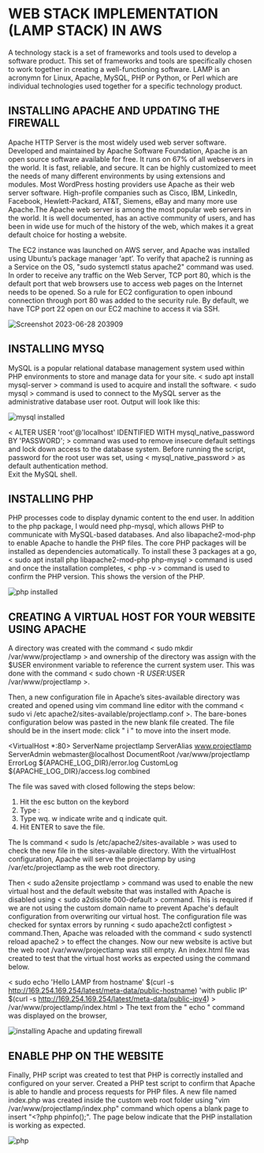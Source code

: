 # WEB STACK IMPLEMENTATION (LAMP STACK) IN AWS
 A technology stack is a set of frameworks and tools used to develop a software product. This set of frameworks and tools are specifically chosen to work together in creating a well-functioning software. LAMP is an acronymn for Linux, Apache, MySQL, PHP or Python, or Perl which are individual technologies used together for a specific technology product.

## INSTALLING APACHE AND UPDATING THE FIREWALL
 Apache HTTP Server is the most widely used web server software. Developed and maintained by Apache Software Foundation, Apache is an open source software available for free. It runs on 67% of all webservers in the world. It is fast, reliable, and secure. It can be highly customized to meet the needs of many different environments by using extensions and modules. Most WordPress hosting providers use Apache as their web server software. High-profile companies such as Cisco, IBM, LinkedIn, Facebook, Hewlett-Packard, AT&T, Siemens, eBay and many more use Apache.The Apache web server is among the most popular web servers in the world. It is well documented, has an active community of users, and has been in wide use for much of the history of the web, which makes it a great default choice for hosting a website.  

The EC2 instance was launched on AWS server, and Apache was installed using Ubuntu’s package manager ‘apt’.
To verify that apache2 is running as a Service on the OS, "sudo systemctl status apache2" command was used.
In order to receive any traffic on the Web Server, TCP port 80, which is the default port that web browsers use to access web pages on the Internet needs to be opened. So a rule for EC2 configuration to open inbound connection through port 80 was added to the security rule. By default, we have TCP port 22 open on our EC2 machine to access it via SSH. 

![Screenshot 2023-06-28 203909](https://github.com/Saidat23/devops.pbl/assets/138054715/74f0bffa-4a70-42e2-8c16-e7c5556fc340)

## INSTALLING MYSQ
  MySQL is a popular relational database management system used within PHP environments to store and manage data for your site.
< sudo apt install mysql-server > command is used to acquire and install the software.
< sudo mysql > command is used to connect to the MySQL server as the administrative database user root.
 Output will look like this:
 
![mysql installed](https://github.com/Saidat23/devops.pbl/assets/138054715/36144c9f-6490-445b-ac37-6f6301b51f92)

< ALTER USER 'root'@'localhost' IDENTIFIED WITH mysql_native_password BY 'PASSWORD'; > command was used to remove insecure default settings and lock down access to the database system. Before running the script, password for the root user was set, using < mysql_native_password > as default authentication method.  
Exit the MySQL shell.

## INSTALLING PHP
 PHP  processes code to display dynamic content to the end user. In addition to the php package, I would need php-mysql, which allows PHP to communicate with MySQL-based databases. And also libapache2-mod-php to enable Apache to handle the PHP files. The core PHP packages will be installed as dependencies automatically.
To install these 3 packages at a go, < sudo apt install php libapache2-mod-php php-mysql > command is used and once the installation completes, < php -v > command is used to confirm the PHP version. This shows the version of the PHP.

![php installed](https://github.com/Saidat23/devops.pbl/assets/138054715/7632d4e1-604c-41c8-bb0d-bcbb669ea9c1)

## CREATING A VIRTUAL HOST FOR YOUR WEBSITE USING APACHE  


A directory was created with the command < sudo mkdir /var/www/projectlamp > and ownership of the directory was assign with the $USER environment variable to reference the current system user. This was done with the command < sudo chown -R $USER:$USER /var/www/projectlamp >.

Then, a new configuration file in Apache’s sites-available directory was created and opened using vim command line editor with the command < sudo vi /etc apache2/sites-available/projectlamp.conf >. The bare-bones configuration below was pasted in the new blank file created. The file should be in the insert mode: click " i " to move into the insert mode.

<VirtualHost *:80>
    ServerName projectlamp
    ServerAlias www.projectlamp 
    ServerAdmin webmaster@localhost
    DocumentRoot /var/www/projectlamp
    ErrorLog ${APACHE_LOG_DIR}/error.log
    CustomLog ${APACHE_LOG_DIR}/access.log combined
</VirtualHost>

The file was saved with closed following the steps below:
1. Hit the esc button on the keybord
2. Type :
3. Type wq. w indicate write and q indicate quit.
4. Hit ENTER to save the file.

The ls command < sudo ls /etc/apache2/sites-available > was used to check the new file in the sites-available directory. With the virtualHost configuration, Apache will serve the projectlamp by using /var/etc/projectlamp as the web root directory. 



Then < sudo a2ensite projectlamp > command was used to enable the new virtual host and the default website that was installed with Apache is disabled using < sudo a2dissite 000-default > command. This is required if we are not using the custom domain name to prevent Apache's default configuration from overwriting our virtual host. 
The configuration file was checked for syntax errors by running < sudo apache2ctl configtest > command.Then, Apache was reloaded with the command < sudo systenctl reload apache2 > to effect the changes. Now our new website is active but the web root /var/www/projectlamp was still empty. An index.html file was created to test that the virtual host works as expected using the command below.

< sudo echo 'Hello LAMP from hostname' $(curl -s http://169.254.169.254/latest/meta-data/public-hostname) 'with public IP' $(curl -s http://169.254.169.254/latest/meta-data/public-ipv4) > /var/www/projectlamp/index.html >
The text from the " echo " command was displayed on the browser,

![installing Apache and updating firewall](https://github.com/Saidat23/devops.pbl/assets/138054715/41c0bd72-a351-44d6-a56e-07b4eca34f90)

## ENABLE PHP ON THE WEBSITE
Finally, PHP script was created to test that PHP is correctly installed and configured on your server.
Created a PHP test script to confirm that Apache is able to handle and process requests for PHP files.
A new file named index.php was created inside the custom web root folder using "vim /var/www/projectlamp/index.php" command which opens a blank page to insert
"<?php
phpinfo();".
The page below indicate that the PHP installation is working as expected.

![php](https://github.com/Saidat23/devops.pbl/assets/138054715/78462150-e2f1-4246-b4bb-8f0f3de0459c)





